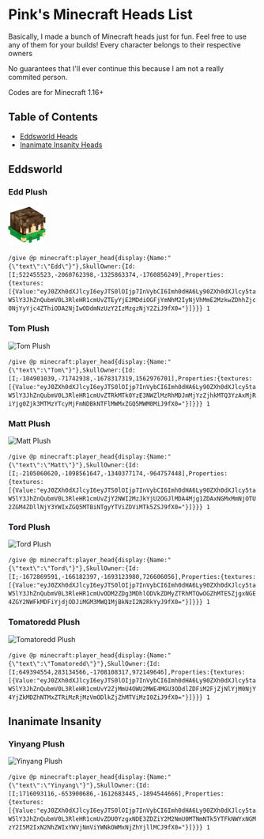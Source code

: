 # Pink's Minecraft Heads List

Basically, I made a bunch of Minecraft heads just for fun. Feel free to use any of them for your builds! Every character belongs to their respective owners

No guarantees that I'll ever continue this because I am not a really commited person.

Codes are for Minecraft 1.16+

## Table of Contents
- [Eddsworld Heads](https://github.com/TheBoxfort/minecraft-head-codes#eddsworld)
- [Inanimate Insanity Heads](https://github.com/TheBoxfort/minecraft-head-codes#inanimate-insanity)

## Eddsworld

### Edd Plush

![Edd Plush](https://raw.githubusercontent.com/TheBoxfort/minecraft-head-codes/main/head-samples/ew-edd.png)

```/give @p minecraft:player_head{display:{Name:"{\"text\":\"Edd\"}"},SkullOwner:{Id:[I;522455523,-2060762398,-1325863374,-1760856249],Properties:{textures:[{Value:"eyJ0ZXh0dXJlcyI6eyJTS0lOIjp7InVybCI6Imh0dHA6Ly90ZXh0dXJlcy5taW5lY3JhZnQubmV0L3RleHR1cmUvZTEyYjE2MDdiOGFjYmNhM2IyNjVhMmE2MzkwZDhhZjc0NjYyYjc4ZThiODA2NjIwODdmNzUzY2IzMzgzNjY2ZiJ9fX0="}]}}} 1```

### Tom Plush

![Tom Plush](https://raw.githubusercontent.com/TheBoxfort/minecraft-head-codes/main/head-samples/ew-tom.png)

```/give @p minecraft:player_head{display:{Name:"{\"text\":\"Tom\"}"},SkullOwner:{Id:[I;-104901039,-71742938,-1678317319,1562976701],Properties:{textures:[{Value:"eyJ0ZXh0dXJlcyI6eyJTS0lOIjp7InVybCI6Imh0dHA6Ly90ZXh0dXJlcy5taW5lY3JhZnQubmV0L3RleHR1cmUvZTRkMTk0YzE3NWZlMzRhMDJmMjYzZjhkMTQ3YzAxMjRiYjg0Zjk3MTMzYTcyMjFmNDBkNTFlMWMxZGQ5MWM0MiJ9fX0="}]}}} 1```

### Matt Plush

![Matt Plush](https://raw.githubusercontent.com/TheBoxfort/minecraft-head-codes/main/head-samples/ew-matt.png)

```/give @p minecraft:player_head{display:{Name:"{\"text\":\"Matt\"}"},SkullOwner:{Id:[I;-2105060620,-1098561647,-1340377174,-964757448],Properties:{textures:[{Value:"eyJ0ZXh0dXJlcyI6eyJTS0lOIjp7InVybCI6Imh0dHA6Ly90ZXh0dXJlcy5taW5lY3JhZnQubmV0L3RleHR1cmUvZjY2NWI2MzJkYjU2OGJlMDA4Mjg1ZDAxNGMxMmNjOTU2ZGM4ZDllNjY3YWIxZGQ5MTBiNTgyYTViZDViMTk5ZSJ9fX0="}]}}} 1```

### Tord Plush

![Tord Plush](https://raw.githubusercontent.com/TheBoxfort/minecraft-head-codes/main/head-samples/ew-tord.png)

```/give @p minecraft:player_head{display:{Name:"{\"text\":\"Tord\"}"},SkullOwner:{Id:[I;-1672869591,-166182397,-1693123980,726606056],Properties:{textures:[{Value:"eyJ0ZXh0dXJlcyI6eyJTS0lOIjp7InVybCI6Imh0dHA6Ly90ZXh0dXJlcy5taW5lY3JhZnQubmV0L3RleHR1cmUvODM2ZDg3MDhlODVkZDMyZTRhMTQwOGZhMTE5ZjgxNGE4ZGY2NWFkMDFiYjdjODJiMGM3MWQ1MjBkNzI2N2RkYyJ9fX0="}]}}} 1```

### Tomatoredd Plush

![Tomatoredd Plush](https://raw.githubusercontent.com/TheBoxfort/minecraft-head-codes/main/head-samples/ew-tomatoredd.png)

```/give @p minecraft:player_head{display:{Name:"{\"text\":\"Tomatoredd\"}"},SkullOwner:{Id:[I;649394554,283134566,-1708108317,972149646],Properties:{textures:[{Value:"eyJ0ZXh0dXJlcyI6eyJTS0lOIjp7InVybCI6Imh0dHA6Ly90ZXh0dXJlcy5taW5lY3JhZnQubmV0L3RleHR1cmUvY2ZjMmU4OWU2MWE4MGU3ODdlZDFiM2FjZjNlYjM0NjY4YjZkMDZhNTMxZTRiMzRjMzVmODlkZjZhMTViMzI0ZiJ9fX0="}]}}} 1```

## Inanimate Insanity

### Yinyang Plush

![Yinyang Plush](https://raw.githubusercontent.com/TheBoxfort/minecraft-head-codes/main/head-samples/ii-yinyang.png)

```/give @p minecraft:player_head{display:{Name:"{\"text\":\"Yinyang\"}"},SkullOwner:{Id:[I;1716093116,-653900686,-1612683445,-1894544666],Properties:{textures:[{Value:"eyJ0ZXh0dXJlcyI6eyJTS0lOIjp7InVybCI6Imh0dHA6Ly90ZXh0dXJlcy5taW5lY3JhZnQubmV0L3RleHR1cmUvZDU0YzgxNDE3ZDZiY2M2NmU0MTNmNTk5YTFkNWYxNGMzY2I5M2IxN2NhZWIxYWVjNmViYWNkOWMxNjZhYjllMCJ9fX0="}]}}} 1```
